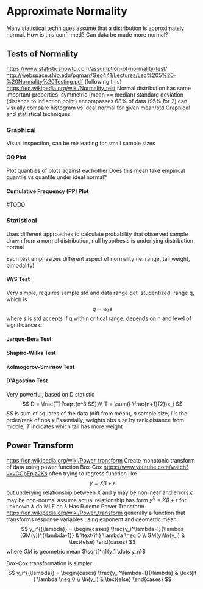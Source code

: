 # Approximate Normality
Many statistical techniques assume that a distribution is approximately normal. How is this confirmed? Can data be made more normal?

## Tests of Normality
https://www.statisticshowto.com/assumption-of-normality-test/
http://webspace.ship.edu/pgmarr/Geo441/Lectures/Lec%205%20-%20Normality%20Testing.pdf (following this)
https://en.wikipedia.org/wiki/Normality_test
Normal distribution has some important properties:
    symmetric (mean == median)
    standard deviation (distance to inflection point) encompasses 68% of data (95% for 2)
can visually compare histogram vs ideal normal for given mean/std
Graphical and statistical techniques
### Graphical
Visual inspection, can be misleading for small sample sizes
#### QQ Plot
Plot quantiles of plots against eachother
    Does this mean take empirical quantile vs quantile under ideal normal?
#### Cumulative Frequency (PP) Plot
#TODO
### Statistical
Uses different approaches to calculate probability that observed sample drawn from a normal distribution, null hypothesis is underlying distribution normal

Each test emphasizes different aspect of normality (ie: range, tail weight, bimodality)
#### W/S Test
Very simple, requires sample std and data range
get 'studentized' range q, which is 
$$
q = w/s
$$
where $s$ is std
accepts if q within critical range, depends on n and level of significance $\alpha$
#### Jarque-Bera Test
#### Shapiro-Wilks Test
#### Kolmogorov-Smirnov Test
#### D'Agostino Test
Very powerful, based on D statistic
$$
D = \frac{T}{\sqrt{n^3 SS}}\\
T = \sum(i-\frac{n+1}{2})x_i
$$
$SS$ is sum of squares of the data (diff from mean), $n$ sample size, $i$ is the order/rank of obs $x$ 
Essentially, weights obs size by rank distance from middle, $T$ indicates which tail has more weight

## Power Transform
https://en.wikipedia.org/wiki/Power_transform
Create monotonic transform of data using power function
Box-Cox
https://www.youtube.com/watch?v=vGOpEpjz2Ks
often trying to regress function like
$$
y = X \beta + \epsilon
$$
but underying relationship between $X$ and $y$ may be nonlinear and errors $\epsilon$ may be non-normal
assume actual relationship has form
$y^\lambda = X \beta + \epsilon$
for unknown $\lambda$ 
do MLE on $\lambda$ 
Has R demo
Power Transform
https://en.wikipedia.org/wiki/Power_transform
generally a function that transforms response variables using exponent and geometric mean:
$$
y_i^{(\lambda)} = 
\begin{cases}
    \frac{y_i^\lambda-1}{\lambda (GM(y))^{\lambda-1}} & \text{if } \lambda \neq 0 \\
    GM(y)\ln(y_i) & \text{else}
\end{cases}
$$
where $GM$ is geometric mean $\sqrt[^n]{y_1 \dots y_n}$

Box-Cox transformation is simpler:
$$
y_i^{(\lambda)} = 
\begin{cases}
    \frac{y_i^\lambda-1}{\lambda} & \text{if } \lambda \neq 0 \\
    \ln(y_i) & \text{else}
\end{cases}
$$





